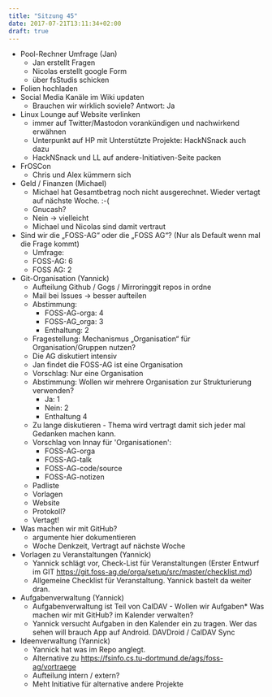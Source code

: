 ```yaml
---
title: "Sitzung 45"
date: 2017-07-21T13:11:34+02:00
draft: true
---
```

- Pool-Rechner Umfrage (Jan)
    - Jan erstellt Fragen
    - Nicolas erstellt google Form
    - über fsStudis schicken
- Folien hochladen
- Social Media Kanäle im Wiki updaten
    - Brauchen wir wirklich soviele? Antwort: Ja
- Linux Lounge auf Website verlinken
    - immer auf Twitter/Mastodon vorankündigen und nachwirkend erwähnen
    - Unterpunkt auf HP mit Unterstützte Projekte: HackNSnack auch dazu
    - HackNSnack und LL auf andere-Initiativen-Seite packen
- FrOSCon
    - Chris und Alex kümmern sich
- Geld / Finanzen (Michael)
    - Michael hat Gesamtbetrag noch nicht ausgerechnet. Wieder vertagt auf nächste Woche. :-(
    - Gnucash?
    - Nein → vielleicht
    - Michael und Nicolas sind damit vertraut
- Sind wir die „FOSS-AG“ oder die „FOSS AG“? (Nur als Default wenn mal die Frage kommt)
    - Umfrage:
    - FOSS-AG: 6
    - FOSS AG: 2
- Git-Organisation (Yannick)
    - Aufteilung Github / Gogs / Mirroringgit repos in ordne
    - Mail bei Issues → besser aufteilen
    - Abstimmung:
        - FOSS-AG-orga: 4
        - FOSS-AG_orga: 3
        - Enthaltung: 2
    - Fragestellung: Mechanismus „Organisation“ für Organisation/Gruppen nutzen?
    - Die AG diskutiert intensiv
    - Jan findet die FOSS-AG ist eine Organisation
    - Vorschlag: Nur eine Organisation
    - Abstimmung: Wollen wir mehrere Organisation zur Strukturierung verwenden?
        - Ja: 1
        - Nein: 2
        - Enthaltung 4
    - Zu lange diskutieren - Thema wird vertragt damit sich jeder mal Gedanken machen kann.
    - Vorschlag von Innay für 'Organisationen':
        - FOSS-AG-orga
        - FOSS-AG-talk
        - FOSS-AG-code/source
        - FOSS-AG-notizen
    - Padliste
    - Vorlagen
    - Website
    - Protokoll?
    - Vertagt!
- Was machen wir mit GitHub?
    - argumente hier dokumentieren
    - Woche Denkzeit, Vertragt auf nächste Woche
- Vorlagen zu Veranstaltungen (Yannick)
    - Yannick schlägt vor, Check-List für Veranstaltungen (Erster Entwurf im GIT https://git.foss-ag.de/orga/setup/src/master/checklist.md)
    - Allgemeine Checklist für Veranstaltung. Yannick bastelt da weiter dran.
- Aufgabenverwaltung (Yannick)
    - Aufgabenverwaltung ist Teil von CalDAV - Wollen wir Aufgaben* Was machen wir mit GitHub? im Kalender verwalten?
    - Yannick versucht Aufgaben in den Kalender ein zu tragen. Wer das sehen will brauch App auf Android. DAVDroid / CalDAV Sync
- Ideenverwaltung (Yannick)
    - Yannick hat was im Repo anglegt.
    - Alternative zu https://fsinfo.cs.tu-dortmund.de/ags/foss-ag/vortraege
    - Aufteilung intern / extern?
    - Meht Initiative für alternative andere Projekte
